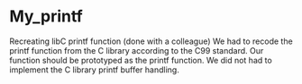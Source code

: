 # My_printf
Recreating libC printf function (done with a colleague)
We had to recode the printf function from the C library according to the C99 standard. Our function should
be prototyped as the printf function.
We did not had to implement the C library printf buffer handling.
